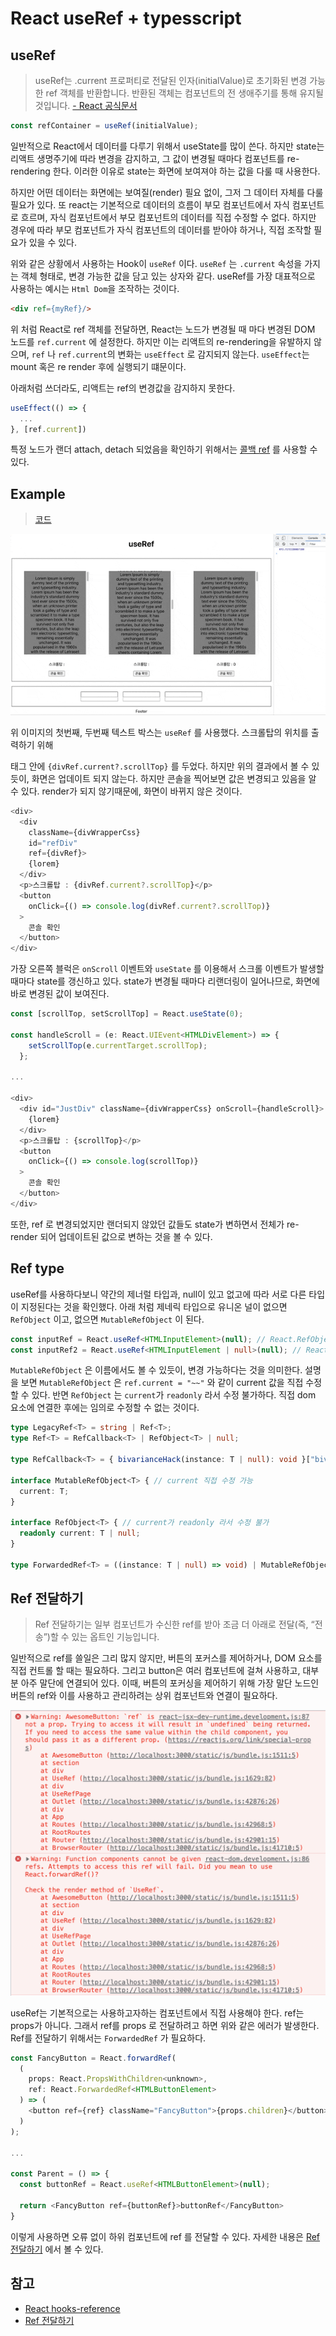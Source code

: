 # React useRef + typesscript

## useRef
> useRef는 .current 프로퍼티로 전달된 인자(initialValue)로 초기화된 변경 가능한 ref 객체를 반환합니다. 반환된 객체는 컴포넌트의 전 생애주기를 통해 유지될 것입니다. [- React 공식문서](https://ko.reactjs.org/docs/hooks-reference.html#useref)

```js
const refContainer = useRef(initialValue);
```
일반적으로 React에서 데이터를 다루기 위해서 useState를 많이 쓴다. 하지만 state는 리액트 생명주기에 따라 변경을 감지하고, 그 값이 변경될 때마다 컴포넌트를 re-rendering 한다. 이러한 이유로 state는 화면에 보여져야 하는 값을 다룰 때 사용한다.

하지만 어떤 데이터는 화면에는 보여질(render) 필요 없이, 그저 그 데이터 자체를 다룰 필요가 있다. 또 react는 기본적으로 데이터의 흐름이 부모 컴포넌트에서 자식 컴포넌트로 흐르며, 자식 컴포넌트에서 부모 컴포넌트의 데이터를 직접 수정할 수 없다. 하지만 경우에 따라 부모 컴포넌트가 자식 컴포넌트의 데이터를 받아야 하거나, 직접 조작할 필요가 있을 수 있다.

위와 같은 상황에서 사용하는 Hook이 `useRef` 이다. `useRef` 는 `.current` 속성을 가지는 객체 형태로, 변경 가능한 값을 담고 있는 상자와 같다. useRef를 가장 대표적으로 사용하는 예시는 `Html Dom`을 조작하는 것이다.

```html
<div ref={myRef}/>
```

위 처럼 React로 ref 객체를 전달하면, React는 노드가 변경될 때 마다 변경된 DOM 노드를 `ref.current` 에 설정한다. 하지만 이는 리액트의 re-rendering을 유발하지 않으며, `ref` 나 `ref.current`의 변화는 `useEffect` 로 감지되지 않는다. `useEffect`는 mount 혹은 re render 후에 실행되기 떄문이다.

아래처럼 쓰더라도, 리액트는 ref의 변경값을 감지하지 못한다.
```js
useEffect(() => {
  ...
}, [ref.current])
```

특정 노드가 랜더 attach, detach 되었음을 확인하기 위해서는 [콜백 ref](https://ko.reactjs.org/docs/hooks-faq.html#how-can-i-measure-a-dom-node) 를 사용할 수 있다.


## Example
> [코드](https://github.com/parkjisu6239/React-Play-Ground/blob/926c9e8b5357f8fa5248f0ef5977dc277998a46c/src/components/templates/UseRef/UseRef.tsx)

![useref](react.assets/useref.gif)

위 이미지의 첫번째, 두번째 텍스트 박스는 `useRef` 를 사용했다. 스크롤탑의 위치를 출력하기 위해 <p> 태그 안에 `{divRef.current?.scrollTop}` 를 두었다. 하지만 위의 결과에서 볼 수 있듯이, 화면은 업데이트 되지 않는다. 하지만 콘솔을 찍어보면 값은 변경되고 있음을 알 수 있다. render가 되지 않기때문에, 화면이 바뀌지 않은 것이다.
```js
<div>
  <div
    className={divWrapperCss}
    id="refDiv"
    ref={divRef}>
    {lorem}
  </div>
  <p>스크롤탑 : {divRef.current?.scrollTop}</p>
  <button
    onClick={() => console.log(divRef.current?.scrollTop)}
  >
    콘솔 확인
  </button>
</div>
```

가장 오른쪽 블럭은 `onScroll` 이벤트와 `useState` 를 이용해서 스크롤 이벤트가 발생할 때마다 state를 갱신하고 있다. state가 변경될 때마다 리랜더링이 일어나므로, 화면에 바로 변경된 값이 보여진다.
```js
const [scrollTop, setScrollTop] = React.useState(0);

const handleScroll = (e: React.UIEvent<HTMLDivElement>) => {
    setScrollTop(e.currentTarget.scrollTop);
  };

...

<div>
  <div id="JustDiv" className={divWrapperCss} onScroll={handleScroll}>
    {lorem}
  </div>
  <p>스크롤탑 : {scrollTop}</p>
  <button
    onClick={() => console.log(scrollTop)}
  >
    콘솔 확인
  </button>
</div>
```

또한, ref 로 변경되었지만 랜더되지 않았던 값들도 state가 변하면서 전체가 re-render 되어 업데이트된 값으로 변하는 것을 볼 수 있다.

## Ref type

useRef를 사용하다보니 약간의 제너럴 타입과, null이 있고 없고에 따라 서로 다른 타입이 지정된다는 것을 확인했다. 아래 처럼 제네릭 타입으로 유니온 널이 없으면 `RefObject` 이고, 없으면 `MutableRefObject` 이 된다.

```ts
const inputRef = React.useRef<HTMLInputElement>(null); // React.RefObject<HTMLInputElement>
const inputRef2 = React.useRef<HTMLInputElement | null>(null); // React.MutableRefObject<HTMLInputElement | null>
```

`MutableRefObject` 은 이름에서도 볼 수 있듯이, 변경 가능하다는 것을 의미한다. 설명을 보면 `MutableRefObject` 은 `ref.current = "~~"` 와 같이 current 값을 직접 수정할 수 있다. 반면 `RefObject` 는 `current`가 `readonly` 라서 수정 불가하다. 직접 dom 요소에 연결한 후에는 임의로 수정할 수 없는 것이다.

```ts
type LegacyRef<T> = string | Ref<T>;
type Ref<T> = RefCallback<T> | RefObject<T> | null;

type RefCallback<T> = { bivarianceHack(instance: T | null): void }["bivarianceHack"];

interface MutableRefObject<T> { // current 직접 수정 가능
  current: T;
}

interface RefObject<T> { // current가 readonly 라서 수정 불가
  readonly current: T | null;
}

type ForwardedRef<T> = ((instance: T | null) => void) | MutableRefObject<T | null> | null;
```

## Ref 전달하기
> Ref 전달하기는 일부 컴포넌트가 수신한 ref를 받아 조금 더 아래로 전달(즉, “전송”)할 수 있는 옵트인 기능입니다.

일반적으로 ref를 쓸일은 그리 많지 않지만, 버튼의 포커스를 제어하거나, DOM 요소를 직접 컨트롤 할 때는 필요하다. 그리고 button은 여러 컴포넌트에 걸쳐 사용하고, 대부분 아주 말단에 연결되어 있다. 이때, 버튼의 포커싱을 제어하기 위해 가장 말단 노드인 버튼의 ref와 이를 사용하고 관리하려는 상위 컴포넌트와 연결이 필요하다.

![useref2](react.assets/useRef-2.png)

useRef는 기본적으로는 사용하고자하는 컴포넌트에서 직접 사용해야 한다. ref는 props가 아니다. 그래서 ref를 props 로 전달하려고 하면 위와 같은 에러가 발생한다. Ref를 전달하기 위해서는 `ForwardedRef` 가 필요하다.

```js
const FancyButton = React.forwardRef(
  (
    props: React.PropsWithChildren<unknown>,
    ref: React.ForwardedRef<HTMLButtonElement>
  ) => (
    <button ref={ref} className="FancyButton">{props.children}</button>
  )
);

...

const Parent = () => {
  const buttonRef = React.useRef<HTMLButtonElement>(null);

  return <FancyButton ref={buttonRef}>buttonRef</FancyButton>
}
```

이렇게 사용하면 오류 없이 하위 컴포넌트에 ref 를 전달할 수 있다. 자세한 내용은 [Ref 전달하기](https://ko.reactjs.org/docs/forwarding-refs.html) 에서 볼 수 있다.

## 참고
- [React hooks-reference](https://ko.reactjs.org/docs/hooks-reference.html#useref)
- [Ref 전달하기](https://ko.reactjs.org/docs/forwarding-refs.html)